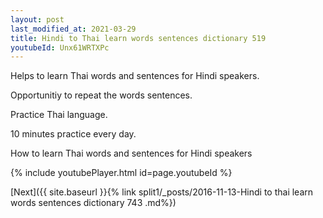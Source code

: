 ```yaml
---
layout: post
last_modified_at: 2021-03-29
title: Hindi to Thai learn words sentences dictionary 519 
youtubeId: Unx61WRTXPc
---
```

 
 
Helps to learn Thai words and sentences for Hindi speakers.

Opportunitiy to repeat the words sentences. 

Practice Thai language. 
 
10 minutes practice every day. 
 
How to learn Thai words and sentences for Hindi speakers 
 
{% include youtubePlayer.html id=page.youtubeId %}
 
 
[Next]({{ site.baseurl }}{% link  split1/_posts/2016-11-13-Hindi to thai learn words sentences dictionary 743 .md%})
 
